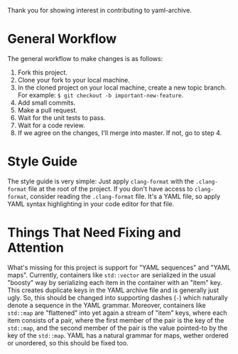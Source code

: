 Thank you for showing interest in contributing to yaml-archive.

# General Workflow
The general workflow to make changes is as follows:
1. Fork this project.
2. Clone your fork to your local machine.
3. In the cloned project on your local machine, create a new topic branch.
   For example: `$ git checkout -b important-new-feature`.
4. Add small commits.
5. Make a pull request.
6. Wait for the unit tests to pass.
7. Wait for a code review.
8. If we agree on the changes, I'll merge into master. If not, go to step 4.

# Style Guide
The style guide is very simple: Just apply `clang-format` with the
`.clang-format` file at the root of the project. If you don't have access to
`clang-format`, consider reading the `.clang-format` file. It's a YAML file, so
apply YAML syntax highlighting in your code editor for that file.

# Things That Need Fixing and Attention
What's missing for this project is support for "YAML sequences" and "YAML maps".
Currently, containers like `std::vector` are serialized in the usual "boosty"
way by serializing each item in the container with an "item" key. This creates
duplicate keys in the YAML archive file and is generally just ugly. So, this
should be changed into supporting dashes (`-`) which naturally denote a sequence
in the YAML grammar. Moreover, containers like `std::map` are "flattened" into
yet again a stream of "item" keys, where each item consists of a pair, where
the first member of the pair is the key of the `std::map`, and the second member
of the pair is the value pointed-to by the key of the `std::map`. YAML has a
natural grammar for maps, wether ordered or unordered, so this should be fixed
too.
